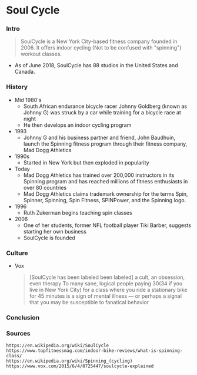 Soul Cycle
===
### Intro
> SoulCycle is a New York City-based fitness company founded in 2006. It offers indoor cycling (Not to be confused with "spinning") workout classes.
* As of June 2018, SoulCycle has 88 studios in the United States and Canada.

### History
* Mid 1980's
  * South African endurance bicycle racer Johnny Goldberg (known as Johnny G) was struck by a car while training for a bicycle race at night
  * He then develops an indoor cycling program
* 1993
  * Johnny G and his business partner and friend, John Baudhuin, launch the Spinning fitness program through their fitness company, Mad Dogg Athletics 
* 1990s
  * Started in New York but then exploded in popularity
* Today
  * Mad Dogg Athletics has trained over 200,000 instructors in its Spinning program and has reached millions of fitness enthusiasts in over 80 countries 
  * Mad Dogg Athletics claims trademark ownership for the terms Spin, Spinner, Spinning, Spin Fitness, SPINPower, and the Spinning logo.
* 1996
  * Ruth Zukerman begins teaching spin classes
* 2006
  * One of her students, former NFL football player Tiki Barber, suggests starting her own business
  * SoulCycle is founded

### Culture
* Vox
  > [SoulCycle has been labeled been labeled] a cult, an obsession, even therapy
  > To many sane, logical people paying $30 ($34 if you live in New York City) for a class where you ride a stationary bike for 45 minutes is a sign of mental illness — or perhaps a signal that you may be susceptible to fanatical behavior

### Conclusion

### Sources
```
https://en.wikipedia.org/wiki/SoulCycle
https://www.topfitnessmag.com/indoor-bike-reviews/what-is-spinning-class/
https://en.wikipedia.org/wiki/Spinning_(cycling)
https://www.vox.com/2015/6/4/8725447/soulcycle-explained
```
